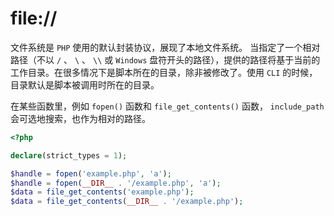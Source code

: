 # file://

文件系统是 `PHP` 使用的默认封装协议，展现了本地文件系统。 当指定了一个相对路径（不以 `/` 、 `\` 、 `\\` 或 `Windows` 盘符开头的路径），提供的路径将基于当前的工作目录。在很多情况下是脚本所在的目录，除非被修改了。使用 `CLI` 的时候，目录默认是脚本被调用时所在的目录。

在某些函数里，例如 `fopen()` 函数和 `file_get_contents()` 函数， `include_path` 会可选地搜索，也作为相对的路径。

```php
<?php

declare(strict_types = 1);

$handle = fopen('example.php', 'a');
$handle = fopen(__DIR__ . '/example.php', 'a');
$data = file_get_contents('example.php');
$data = file_get_contents(__DIR__ . '/example.php');

```

